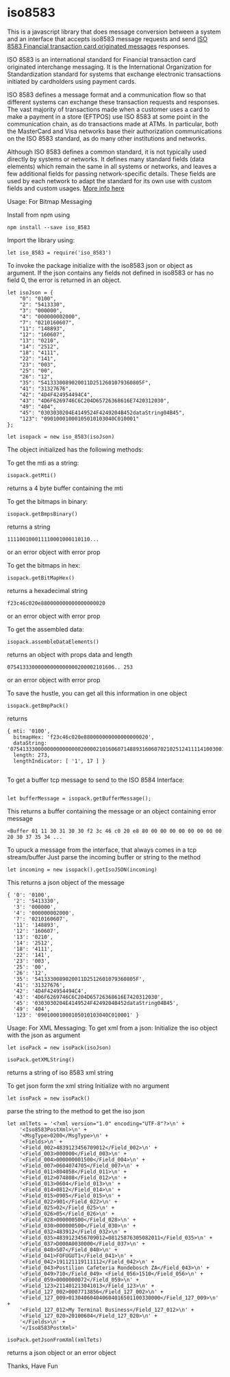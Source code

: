 # iso8583

This is a javascript library that does message conversion between a system and an interface that accepts iso8583 message requests and send [ISO 8583 Financial transaction card originated messages](https://en.wikipedia.org/wiki/ISO_8583) responses.

ISO 8583 is an international standard for Financial transaction card originated interchange messaging. It is the International Organization for Standardization standard for systems that exchange electronic transactions initiated by cardholders using payment cards.

ISO 8583 defines a message format and a communication flow so that different systems can exchange these transaction requests and responses. The vast majority of transactions made when a customer uses a card to make a payment in a store (EFTPOS) use ISO 8583 at some point in the communication chain, as do transactions made at ATMs. In particular, both the MasterCard and Visa networks base their authorization communications on the ISO 8583 standard, as do many other institutions and networks.

Although ISO 8583 defines a common standard, it is not typically used directly by systems or networks. It defines many standard fields (data elements) which remain the same in all systems or networks, and leaves a few additional fields for passing network-specific details. These fields are used by each network to adapt the standard for its own use with custom fields and custom usages. [More info here]((https://en.wikipedia.org/wiki/ISO_8583))

Usage: For Bitmap Messaging

Install from npm using

```
npm install --save iso_8583

```

Import the library using:

```
let iso_8583 = require('iso_8583')

```

To invoke the package initialize with the iso8583 json or object as argument. If the json contains any fields not defined in iso8583 or has no field 0, the error is returned in an object.

```
let isoJson = {
	"0": "0100",
	"2": "5413330",
	"3": "000000",
	"4": "000000002000",
	"7": "0210160607",
	"11": "148893",
	"12": "160607",
	"13": "0210",
	"14": "2512",
	"18": "4111",
	"22": "141",
	"23": "003",
	"25": "00",
	"26": "12",
	"35": "5413330089020011D2512601079360805F",
	"41": "31327676",
	"42": "4D4F424954494C4",
	"43": "4D6F6269746C6C204D65726368616E7420312030",
	"49": "404",
	"45": "0303030204E4149524F4249204B452dataString04B45",
	"123": "09010001000105010103040C010001"
};

```

```
let isopack = new iso_8583(isoJson)

```

The object initialized has the following methods:

To get the mti as a string:
```
isopack.getMti()

```

returns a 4 byte buffer containing the mti

To get the bitmaps in binary:

```
isopack.getBmpsBinary()

```

returns a string 

```
111100100011110001000110110...

```

or an error object with error prop

To get the bitmaps in hex:

```
isopack.getBitMapHex()

```

returns a hexadecimal string 

```
f23c46c020e880000000000000000020

```

or an error object with error prop

To get the assembled data:

```
isopack.assembleDataElements()

```

returns an object with props data and length 

```
07541333000000000000000200002101606.. 253

```

or an error object with error prop

To save the hustle, you can get all this information in one object

```
isopack.getBmpPack()

```

returns

```
{ mti: '0100',
  bitmapHex: 'f23c46c020e880000000000000000020',
  dataString: '07541333000000000000000200002101606071488931606070210251241111410030012345413330089020011D2512601079360805F313276764D4F424954494C44D6F6269746C6C204D65726368616E7420312030450303030204E4149524F4249204B452dataString04B4540403009010001000105010103040C010001',
  length: 273,
  lengthIndicator: [ '1', 17 ] }


```


To get a buffer tcp message to send to the ISO 8584 Interface:

```

let bufferMessage = isopack.getBufferMessage();

```

This returns a buffer containing the message or an object containing error message

```
<Buffer 01 11 30 31 30 30 f2 3c 46 c0 20 e8 80 00 00 00 00 00 00 00 00 20 30 37 35 34 ...

```


To upuck a message from the interface, that always comes in a tcp stream/buffer
Just parse the incoming buffer or string to the method


```
let incoming = new isopack().getIsoJSON(incoming)

```

This returns a json object of the message

```
{ '0': '0100',
  '2': '5413330',
  '3': '000000',
  '4': '000000002000',
  '7': '0210160607',
  '11': '148893',
  '12': '160607',
  '13': '0210',
  '14': '2512',
  '18': '4111',
  '22': '141',
  '23': '003',
  '25': '00',
  '26': '12',
  '35': '5413330089020011D2512601079360805F',
  '41': '31327676',
  '42': '4D4F424954494C4',
  '43': '4D6F6269746C6C204D65726368616E7420312030',
  '45': '0303030204E4149524F4249204B452dataString04B45',
  '49': '404',
  '123': '09010001000105010103040C010001' }

```

Usage: For XML Messaging:
To get xml from a json:
Initialize the iso object with the json as argument

```
let isoPack = new isoPack(isoJson)

```

```
isoPack.getXMLString()

```

returns a string of iso 8583 xml string

To get json form the xml string
Initialize with no argument

```$xslt
let isoPack = new isoPack()

```

parse the string to the method to get the iso json

```$xslt
let xmlTets = '<?xml version="1.0" encoding="UTF-8"?>\n' +
    '<Iso8583PostXml>\n' +
    '<MsgType>0200</MsgType>\n' +
    '<Fields>\n' +
    '<Field_002>4839123456709012</Field_002>\n' +
    '<Field_003>000000</Field_003>\n' +
    '<Field_004>000000001500</Field_004>\n' +
    '<Field_007>0604074705</Field_007>\n' +
    '<Field_011>804058</Field_011>\n' +
    '<Field_012>074808</Field_012>\n' +
    '<Field_013>0604</Field_013>\n' +
    '<Field_014>0812</Field_014>\n' +
    '<Field_015>0905</Field_015>\n' +
    '<Field_022>901</Field_022>\n' +
    '<Field_025>02</Field_025>\n' +
    '<Field_026>05</Field_026>\n' +
    '<Field_028>000000500</Field_028>\n' +
    '<Field_030>000000500</Field_030>\n' +
    '<Field_032>483912</Field_032>\n' +
    '<Field_035>4839123456709012=08125876305082011</Field_035>\n' +
    '<Field_037>D000A0030000</Field_037>\n' +
    '<Field_040>507</Field_040>\n' +
    '<Field_041>FOFUGUT1</Field_041>\n' +
    '<Field_042>191121119111112</Field_042>\n' +
    '<Field_043>Postilion Cafeteria Rondebosch ZA</Field_043>\n' +
    '<Field_049>710</Field_049> <Field_056>1510</Field_056>\n' +
    '<Field_059>0000000072</Field_059>\n' +
    '<Field_123>211401213041013</Field_123>\n' +
    '<Field_127_002>0007713856</Field_127_002>\n' +
    '<Field_127_009>013040604040604016501100330000</Field_127_009>\n' +
    '<Field_127_012>My Terminal Business</Field_127_012>\n' +
    '<Field_127_020>20100604</Field_127_020>\n' +
    '</Fields>\n' +
    '</Iso8583PostXml>'

```

```$xslt
isoPack.getJsonFromXml(xmlTets)

```

returns a json object or an error object

Thanks, Have Fun

